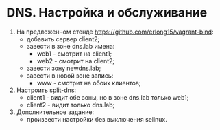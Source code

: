 # DNS. Настройка и обслуживание #
1. На предложенном стенде https://github.com/erlong15/vagrant-bind:
   - добавить сервер client2;
   - завести в зоне   dns.lab имена:
     - web1 - смотрит на client1;
     - web2 - смотрит на client2;
   - завести зону newdns.lab;
   - завести в новой зоне запись:
     - www - смотрит на обоих клиентов;
2. Настроить split-dns:
   - client1 - видит обе зоны, но в зоне dns.lab только web1;
   - client2 - видит только dns.lab;
3. Дополнительное задание:
   - произвести настройки без выключения selinux.
